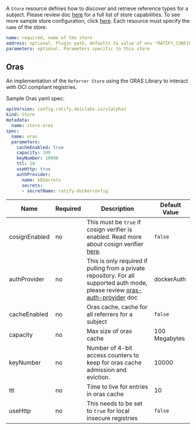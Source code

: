 A `Store` resource defines how to discover and retrieve reference types for a subject.
Please review doc [here](https://github.com/deislabs/ratify/blob/main/docs/developer/store.md) for a full list of store capabilities. 
To see more sample store configuration, click [here](../../../config/samples/). Each resource must specify the `name` of the store.
 
```yml
name: required, name of the store
address: optional. Plugin path, defaults to value of env "RATIFY_CONFIG" or "~/.ratify/plugins"
parameters: optional. Parameters specific to this store
```

## Oras

An implementation of the `Referrer Store` using the ORAS Library to interact with OCI compliant registries.

Sample Oras yaml spec:
```yml
apiVersion: config.ratify.deislabs.io/v1alpha1
kind: Store
metadata:
  name: store-oras
spec:
  name: oras
  parameters: 
    cacheEnabled: true
    capacity: 100
    keyNumber: 10000
    ttl: 10
    useHttp: true  
    authProvider:
      name: k8Secrets
      secrets: 
      - secretName: ratify-dockerconfig
```


| Name        | Required | Description | Default Value |
| ----------- | -------- | ----------- | ------------- | 
| cosignEnabled      | no    |   This must be `true` if cosign verifier is enabled. Read more about cosign verifier [here](https://github.com/deislabs/ratify/blob/main/plugins/verifier/cosign/README.md).        |   `false`       |
| authProvider      | no    |      This is only required if pulling from a private repository. For all supported auth mode, please review [oras-auth-provider](https://github.com/deislabs/ratify/blob/main/docs/reference/oras-auth-provider.md) doc  |   dockerAuth            |
| cacheEnabled      | no    |   Oras cache, cache for all referrers for a subject     |   `false`            |
| capacity      | no    |   Max size of oras cache      |   100 Megabytes        |
| keyNumber   | no     |  Number of 4-bit access counters to keep for oras cache admission and eviction.     |  10000       |
| ttl      | no    |    Time to live for entries in oras cache        |   10            |
| useHttp      | no    |  This needs to be set to `true` for  local insecure registries           |  `false`     |

